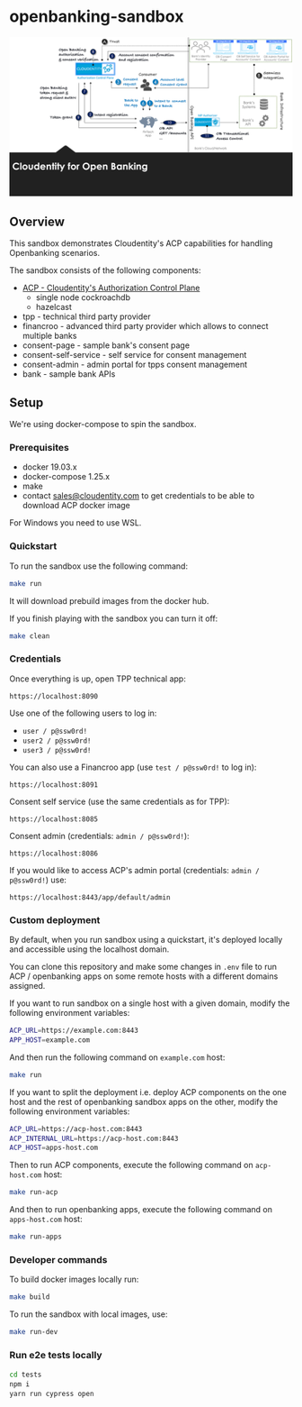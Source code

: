 # openbanking-sandbox

![alt Cool Sandbox diagram](https://raw.githubusercontent.com/cloudentity/openbanking-sandbox/master/docs/ob-sandbox-diagram.png)

## Overview

This sandbox demonstrates Cloudentity's ACP capabilities for handling Openbanking scenarios.

The sandbox consists of the following components:

* [ACP - Cloudentity's Authorization Control Plane](https://docs.authorization.cloudentity.com/)
  - single node cockroachdb
  - hazelcast
* tpp - technical third party provider
* financroo - advanced third party provider which allows to connect multiple banks
* consent-page - sample bank's consent page
* consent-self-service - self service for consent management
* consent-admin - admin portal for tpps consent management
* bank - sample bank APIs

## Setup

We're using docker-compose to spin the sandbox.

### Prerequisites

* docker 19.03.x
* docker-compose 1.25.x
* make
* contact sales@cloudentity.com to get credentials to be able to download ACP docker image

For Windows you need to use WSL.

### Quickstart

To run the sandbox use the following command:

```sh
make run
```

It will download prebuild images from the docker hub.

If you finish playing with the sandbox you can turn it off:

``` sh
make clean
```

### Credentials

Once everything is up, open TPP technical app:

```
https://localhost:8090
```

Use one of the following users to log in:
- `user / p@ssw0rd! `
- `user2 / p@ssw0rd! `
- `user3 / p@ssw0rd! `

You can also use a Financroo app (use `test / p@ssw0rd!` to log in):

```
https://localhost:8091
```

Consent self service (use the same credentials as for TPP):

```
https://localhost:8085
```

Consent admin (credentials: `admin / p@ssw0rd!`):

```
https://localhost:8086
```

If you would like to access ACP's admin portal (credentials: `admin / p@ssw0rd!`) use:

```
https://localhost:8443/app/default/admin
```

### Custom deployment

By default, when you run sandbox using a quickstart, it's deployed locally and
accessible using the localhost domain.

You can clone this repository and make some changes in `.env` file to run ACP /
openbanking apps on some remote hosts with a different domains assigned.

If you want to run sandbox on a single host with a given domain, modify the
following environment variables:

``` sh
ACP_URL=https://example.com:8443
APP_HOST=example.com
```

And then run the following command on `example.com` host:

``` sh
make run
```

If you want to split the deployment i.e. deploy ACP components on the one host
and the rest of openbanking sandbox apps on the other, modify the following
environment variables:

``` sh
ACP_URL=https://acp-host.com:8443
ACP_INTERNAL_URL=https://acp-host.com:8443
ACP_HOST=apps-host.com
```

Then to run ACP components, execute the following command on `acp-host.com`
host:

``` sh
make run-acp
```

And then to run openbanking apps, execute the following command on
`apps-host.com` host:

``` sh
make run-apps
```

### Developer commands

To build docker images locally run:

```sh
make build
```

To run the sandbox with local images, use:

```sh
make run-dev
```

### Run e2e tests locally

``` sh
cd tests
npm i
yarn run cypress open
```

